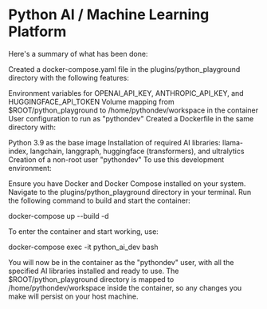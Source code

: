 # Python AI / Machine Learning Platform

Here's a summary of what has been done:

Created a docker-compose.yaml file in the plugins/python_playground directory with the following features:

Environment variables for OPENAI_API_KEY, ANTHROPIC_API_KEY, and HUGGINGFACE_API_TOKEN
Volume mapping from $ROOT/python_playground to /home/pythondev/workspace in the container
User configuration to run as "pythondev"
Created a Dockerfile in the same directory with:

Python 3.9 as the base image
Installation of required AI libraries: llama-index, langchain, langgraph, huggingface (transformers), and ultralytics
Creation of a non-root user "pythondev"
To use this development environment:

Ensure you have Docker and Docker Compose installed on your system.
Navigate to the plugins/python_playground directory in your terminal.
Run the following command to build and start the container:

docker-compose up --build -d

To enter the container and start working, use:

docker-compose exec -it python_ai_dev bash

You will now be in the container as the "pythondev" user, with all the specified AI libraries installed and ready to use. The $ROOT/python_playground directory is mapped to /home/pythondev/workspace inside the container, so any changes you make will persist on your host machine.